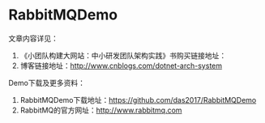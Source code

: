 # RabbitMQDemo
文章内容详见：
1. 《小团队构建大网站：中小研发团队架构实践》书购买链接地址：
2. 博客链接地址：http://www.cnblogs.com/dotnet-arch-system

Demo下载及更多资料：
1. RabbitMQDemo下载地址：https://github.com/das2017/RabbitMQDemo
2. RabbitMQ的官方网址：http://www.rabbitmq.com

